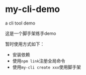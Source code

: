 # my-cli-demo
a cli tool demo



这是一个脚手架练手demo

暂时使用方式如下：

- 安装依赖
- 使用`npm link`注册全局命令
- 使用`my-cli create xxx`使用脚手架
